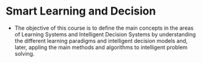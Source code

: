 # Smart Learning and Decision

- The objective of this course is to define the main concepts in the areas of Learning Systems and Intelligent Decision Systems by understanding the different learning paradigms and intelligent decision models and, later, appling the main methods and algorithms to intelligent problem solving.